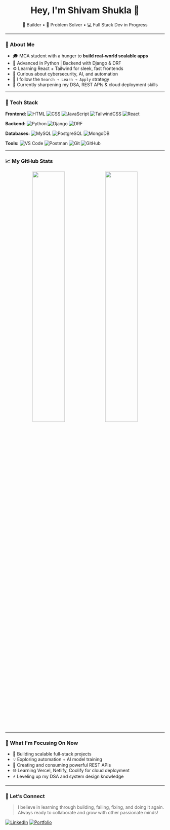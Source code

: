 <h1 align="center">Hey, I'm Shivam Shukla 👋</h1>
<p align="center">
  🔧 Builder • 🧠 Problem Solver • 💻 Full Stack Dev in Progress  
</p>

---

### 🚀 About Me

- 🎓 MCA student with a hunger to **build real-world scalable apps**
- 🐍 Advanced in Python | Backend with Django & DRF  
- ⚙️ Learning React + Tailwind for sleek, fast frontends  
- 🔐 Curious about cybersecurity, AI, and automation  
- 🔄 I follow the `Search → Learn → Apply` strategy  
- 🌱 Currently sharpening my DSA, REST APIs & cloud deployment skills

---

### 🔨 Tech Stack

**Frontend:**
![HTML](https://img.shields.io/badge/-HTML5-E34F26?logo=html5&logoColor=white&style=flat)
![CSS](https://img.shields.io/badge/-CSS3-1572B6?logo=css3&logoColor=white&style=flat)
![JavaScript](https://img.shields.io/badge/-JavaScript-F7DF1E?logo=javascript&logoColor=black&style=flat)
![TailwindCSS](https://img.shields.io/badge/-TailwindCSS-38B2AC?logo=tailwind-css&logoColor=white&style=flat)
![React](https://img.shields.io/badge/-React-61DAFB?logo=react&logoColor=black&style=flat)

**Backend:**
![Python](https://img.shields.io/badge/-Python-3776AB?logo=python&logoColor=white&style=flat)
![Django](https://img.shields.io/badge/-Django-092E20?logo=django&logoColor=white&style=flat)
![DRF](https://img.shields.io/badge/-DRF-red?style=flat&logo=django)

**Databases:**
![MySQL](https://img.shields.io/badge/-MySQL-4479A1?logo=mysql&logoColor=white&style=flat)
![PostgreSQL](https://img.shields.io/badge/-PostgreSQL-4169E1?logo=postgresql&logoColor=white&style=flat)
![MongoDB](https://img.shields.io/badge/-MongoDB-47A248?logo=mongodb&logoColor=white&style=flat)

**Tools:**
![VS Code](https://img.shields.io/badge/-VSCode-007ACC?logo=visual-studio-code&logoColor=white&style=flat)
![Postman](https://img.shields.io/badge/-Postman-FF6C37?logo=postman&logoColor=white&style=flat)
![Git](https://img.shields.io/badge/-Git-F05032?logo=git&logoColor=white&style=flat)
![GitHub](https://img.shields.io/badge/-GitHub-181717?logo=github&logoColor=white&style=flat)

---

### 📈 My GitHub Stats

<p align="center">
  <img src="https://github-readme-stats.vercel.app/api?username=Shivamshukla1310&show_icons=true&theme=radical" width="45%"/>
  <img src="https://github-readme-streak-stats.herokuapp.com/?user=Shivamshukla1310&theme=radical" width="45%"/>
</p>

---

### 🧠 What I'm Focusing On Now

- 🚧 Building scalable full-stack projects
- 💡 Exploring automation + AI model training
- 🔗 Creating and consuming powerful REST APIs
- 🌐 Learning Vercel, Netlify, Coolify for cloud deployment
- ⚡️ Leveling up my DSA and system design knowledge

---

### 💬 Let’s Connect

> I believe in learning through building, failing, fixing, and doing it again.  
> Always ready to collaborate and grow with other passionate minds!

[![LinkedIn](https://img.shields.io/badge/-LinkedIn-blue?style=flat&logo=linkedin&logoColor=white)](https://linkedin.com/in/yourusername)
[![Portfolio](https://img.shields.io/badge/-Portfolio-black?style=flat&logo=firefox&logoColor=white)](https://yourportfolio.com)

<!---
Shivamshukla1310/Shivamshukla1310 is a ✨ special ✨ repository because its `README.md` (this file) appears on your GitHub profile.
You can click the Preview link to take a look at your changes.
--->
